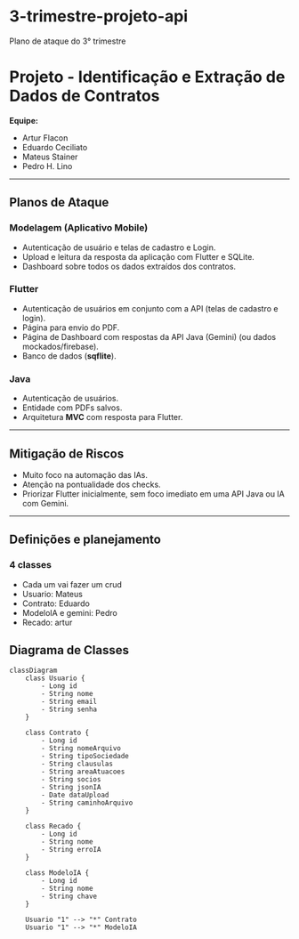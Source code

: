 # 3-trimestre-projeto-api
Plano de ataque do 3° trimestre

# Projeto - Identificação e Extração de Dados de Contratos

**Equipe:**  
- Artur Flacon  
- Eduardo Ceciliato  
- Mateus Stainer
- Pedro H. Lino

---

## Planos de Ataque

### Modelagem (Aplicativo Mobile)
- Autenticação de usuário e telas de cadastro e Login.  
- Upload e leitura da resposta da aplicação com Flutter e SQLite.  
- Dashboard sobre todos os dados extraídos dos contratos.  

### Flutter
- Autenticação de usuários em conjunto com a API (telas de cadastro e login).  
- Página para envio do PDF.  
- Página de Dashboard com respostas da API Java (Gemini) (ou dados mockados/firebase).
- Banco de dados (**sqflite**).  

### Java
- Autenticação de usuários.  
- Entidade com PDFs salvos.  
- Arquitetura **MVC** com resposta para Flutter.  

---

## Mitigação de Riscos
- Muito foco na automação das IAs.  
- Atenção na pontualidade dos checks.  
- Priorizar Flutter inicialmente, sem foco imediato em uma API Java ou IA com Gemini.  

---

## Definições e planejamento

### 4 classes

- Cada um vai fazer um crud
- Usuario: Mateus
- Contrato: Eduardo
- ModeloIA e gemini: Pedro
- Recado: artur

## Diagrama de Classes

```mermaid
classDiagram
    class Usuario {
        - Long id
        - String nome
        - String email
        - String senha
    }

    class Contrato {
        - Long id
        - String nomeArquivo
        - String tipoSociedade
        - String clausulas
        - String areaAtuacoes
        - String socios
        - String jsonIA
        - Date dataUpload
        - String caminhoArquivo
    }

    class Recado {
        - Long id
        - String nome
        - String erroIA
    }

    class ModeloIA {
        - Long id
        - String nome
        - String chave
    }

    Usuario "1" --> "*" Contrato
    Usuario "1" --> "*" ModeloIA
